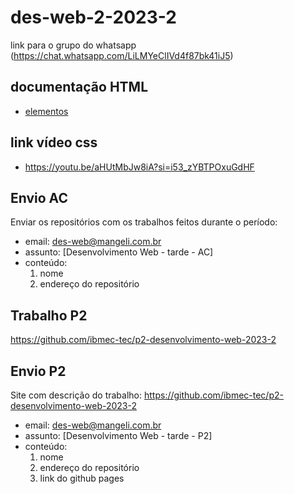 # des-web-2-2023-2

link para o grupo do whatsapp (https://chat.whatsapp.com/LiLMYeClIVd4f87bk41iJ5)

## documentação HTML
- [elementos](https://developer.mozilla.org/pt-BR/docs/Web/HTML/Element)

## link vídeo css
- https://youtu.be/aHUtMbJw8iA?si=i53_zYBTPOxuGdHF

## Envio AC
Enviar os repositórios com os trabalhos feitos durante o período:
- email: des-web@mangeli.com.br
- assunto: [Desenvolvimento Web - tarde - AC]
- conteúdo:
   1. nome
   2. endereço do repositório
 
## Trabalho P2

https://github.com/ibmec-tec/p2-desenvolvimento-web-2023-2

## Envio P2
Site com descrição do trabalho: https://github.com/ibmec-tec/p2-desenvolvimento-web-2023-2  

- email: des-web@mangeli.com.br  
- assunto: [Desenvolvimento Web - tarde - P2]  
- conteúdo:  
   1. nome  
   2. endereço do repositório
   3. link do github pages
